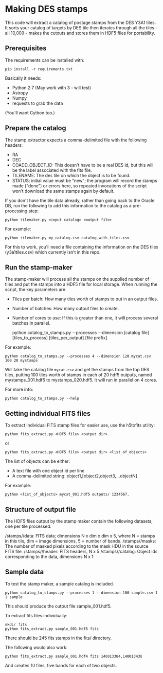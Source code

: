 # Making DES stamps

This code will extract a catalog of postage stamps from the DES Y3A1 tiles. It sorts your catalog of targets by DES tile then iterates through all the tiles - all 10,000 - makes the cutouts and stores them in HDF5 files for portability.

## Prerequisites

The requirements can be installed with:

    pip install -r requirements.txt

Basically it needs:
- Python 2.7 (May work with 3 - will test)
- Astropy
- Numpy
- requests to grab the data

(You'll want Cython too.)

## Prepare the catalog

The stamp extractor expects a comma-delimited file with the following headers:

- RA
- DEC
- COADD_OBJECT_ID: This doesn't have to be a real DES id, but this will be the label associated with the fits file.
- TILENAME: The des tile on which the object is to be found.
- STATUS: initial value must be "new"; the program will record the stamps made ("done") or errors here, so repeated invocations of the script won't download the same stamps again by default.

If you don't have the tile data already, rather than going back to the Oracle DB, run the following to add this information to the catalog as a pre-processing step:

    python tilemaker.py <input catalog> <output file>

For example:

    python tilemaker.py my_catalog.csv catalog_with_tiles.csv

For this to work, you'll need a file containing the information on the DES tiles (y3a1tiles.csv) which currently isn't in this repo.

## Run the stamp-maker

The stamp-maker will process all the stamps on the supplied number of tiles and put the stamps into a HDF5 file for local storage. When running the script, the key parameters are:

- Tiles per batch: How many tiles worth of stamps to put in an output files.
- Number of batches: How many output files to create.
- Number of cores to use: If this is greater than one, it will process several batches in parallel.

    python catalog_to_stamps.py --processes <num of threads> --dimension <cutout size> [catalog file] [tiles_to_process] [tiles_per_output] [file prefix]

For example:

    python catalog_to_stamps.py --processes 4 --dimension 128 mycat.csv 100 20 mystamps

Will take the catalog file `mycat.csv` and get the stamps from the top DES tiles, putting 100 tiles worth of stamps in each of 20 hdf5 outputs, named mystamps_001.hdf5 to mystamps_020.hdf5. It will run in parallel on 4 cores.

For more info:

    python catalog_to_stamps.py --help

## Getting individual FITS files

To extract individual FITS stamp files for easier use, use the h5tofits utility:

    python fits_extract.py <HDF5 file> <output dir>

or

    python fits_extract.py <HDF5 file> <output dir> <list_of_objects> 

The list of objects can be either:
- A text file with one object id per line
- A comma-delimited string: object1,[object2,object3,...objectN]

For example:

    python <list_of_objects> mycat_001.hdf5 outputs/ 1234567,

## Structure of output file

The HDF5 files output by the stamp maker contain the following datasets, one per tile processed:

/stamps/<tile>/data: FITS data; dimensions N x dim x dim x 5, where N = stamps in this tile, dim = image dimensions, 5 = number of bands.
/stamps/<tile>/masks: The number of masked pixels according to the mask HDU in the source FITS file.
/stamps/<tile>/header: FITS headers, N x 5
/stamps/<tile>/catalog: Object ids corresponding to the data, dimensions N x 1

## Sample data

To test the stamp maker, a sample catalog is included.

    python catalog_to_stamps.py --processes 1 --dimension 100 sample.csv 1 1 sample

This should produce the output file sample_001.hdf5.

To extract fits files individually:

    mkdir fits
    python fits_extract.py sample_001.hdf5 fits

There should be 245 fits stamps in the fits/ directory.

The following would also work:

    python fits_extract.py sample_001.hdf4 fits 140013384,140013438

And creates 10 files, five bands for each of two objects.
